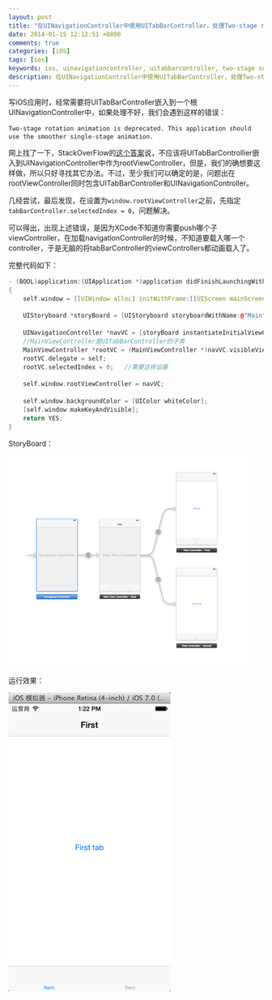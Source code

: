 ```yaml
---
layout: post
title: "在UINavigationController中使用UITabBarController，处理Two-stage rotation错误"
date: 2014-01-15 12:12:51 +0800
comments: true
categories: [iOS]
tags: [ios]
keywords: ios, uinavigationcontroller, uitabbarcontroller, two-stage sotation
description: 在UINavigationController中使用UITabBarController，处理Two-stage rotation错误
---
```


写iOS应用时，经常需要将UITabBarController嵌入到一个根UINavigationController中，如果处理不好，我们会遇到这样的错误：

    Two-stage rotation animation is deprecated. This application should use the smoother single-stage animation.
   
网上找了一下，StackOverFlow的[这个答案](http://stackoverflow.com/a/6637554)说，不应该将UITabBarControllier嵌入到UINavigationController中作为rootViewController，但是，我们的确想要这样做，所以只好寻找其它办法。不过，至少我们可以确定的是，问题出在rootViewController同时包含UITabBarController和UINavigationController。

<!--more-->

几经尝试，最后发现，在设置为`window.rootViewController`之前，先指定`tabBarController.selectedIndex = 0`，问题解决。

可以得出，出现上述错误，是因为XCode不知道你需要push哪个子viewController，在加载navigationController的时候，不知道要载入哪一个controller，于是无脑的将tabBarController的viewControllers都动画载入了。

完整代码如下：

``` cpp
- (BOOL)application:(UIApplication *)application didFinishLaunchingWithOptions:(NSDictionary *)launchOptions
{
    self.window = [[UIWindow alloc] initWithFrame:[[UIScreen mainScreen] bounds]];
    
    UIStoryboard *storyBoard = [UIStoryboard storyboardWithName:@"Main" bundle:nil];
    
    UINavigationController *navVC = [storyBoard instantiateInitialViewController];
    //MainViewController是UITabBarController的子类
    MainViewController *rootVC = (MainViewController *)navVC.visibleViewController;
    rootVC.delegate = self;
    rootVC.selectedIndex = 0;   //需要这样设置
    
    self.window.rootViewController = navVC;
    
    self.window.backgroundColor = [UIColor whiteColor];
    [self.window makeKeyAndVisible];
    return YES;
}
```

StoryBoard：

![ios_tabbar_storyboard](/images/2014/01/ios_tabbar_storyboard.png)

运行效果：

![ios_tabbar_running](/images/2014/01/ios_tabbar_running.png)  
